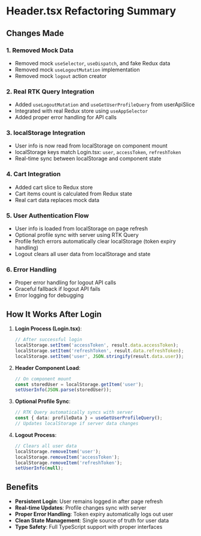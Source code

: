 # Header.tsx Refactoring Summary

## Changes Made

### 1. **Removed Mock Data**
- Removed mock `useSelector`, `useDispatch`, and fake Redux data
- Removed mock `useLogoutMutation` implementation
- Removed mock `logout` action creator

### 2. **Real RTK Query Integration**
- Added `useLogoutMutation` and `useGetUserProfileQuery` from userApiSlice
- Integrated with real Redux store using `useAppSelector`
- Added proper error handling for API calls

### 3. **localStorage Integration**
- User info is now read from localStorage on component mount
- localStorage keys match Login.tsx: `user`, `accessToken`, `refreshToken`
- Real-time sync between localStorage and component state

### 4. **Cart Integration**
- Added cart slice to Redux store
- Cart items count is calculated from Redux state
- Real cart data replaces mock data

### 5. **User Authentication Flow**
- User info is loaded from localStorage on page refresh
- Optional profile sync with server using RTK Query
- Profile fetch errors automatically clear localStorage (token expiry handling)
- Logout clears all user data from localStorage and state

### 6. **Error Handling**
- Proper error handling for logout API calls
- Graceful fallback if logout API fails
- Error logging for debugging

## How It Works After Login

1. **Login Process (Login.tsx)**:
   ```typescript
   // After successful login
   localStorage.setItem('accessToken', result.data.accessToken);
   localStorage.setItem('refreshToken', result.data.refreshToken);
   localStorage.setItem('user', JSON.stringify(result.data.user));
   ```

2. **Header Component Load**:
   ```typescript
   // On component mount
   const storedUser = localStorage.getItem('user');
   setUserInfo(JSON.parse(storedUser));
   ```

3. **Optional Profile Sync**:
   ```typescript
   // RTK Query automatically syncs with server
   const { data: profileData } = useGetUserProfileQuery();
   // Updates localStorage if server data changes
   ```

4. **Logout Process**:
   ```typescript
   // Clears all user data
   localStorage.removeItem('user');
   localStorage.removeItem('accessToken');
   localStorage.removeItem('refreshToken');
   setUserInfo(null);
   ```

## Benefits

- **Persistent Login**: User remains logged in after page refresh
- **Real-time Updates**: Profile changes sync with server
- **Proper Error Handling**: Token expiry automatically logs out user
- **Clean State Management**: Single source of truth for user data
- **Type Safety**: Full TypeScript support with proper interfaces
